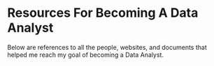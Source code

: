 # Resources For Becoming A Data Analyst
Below are references to all the people, websites, and documents that helped me reach my goal of becoming a Data Analyst.
